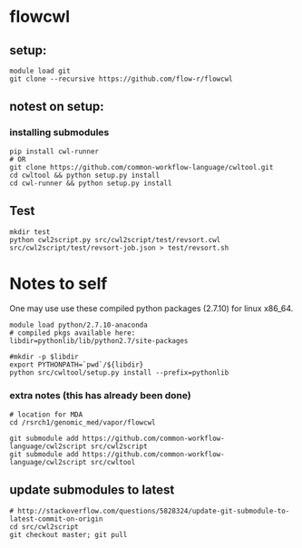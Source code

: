 # flowcwl

## setup:

```
module load git
git clone --recursive https://github.com/flow-r/flowcwl
```

## notest on setup:


### installing submodules 


```
pip install cwl-runner
# OR
git clone https://github.com/common-workflow-language/cwltool.git
cd cwltool && python setup.py install
cd cwl-runner && python setup.py install
```



## Test

```
mkdir test
python cwl2script.py src/cwl2script/test/revsort.cwl src/cwl2script/test/revsort-job.json > test/revsort.sh
```


# Notes to self

One may use use these compiled python packages (2.7.10) for linux x86_64.

```
module load python/2.7.10-anaconda
# compiled pkgs available here:
libdir=pythonlib/lib/python2.7/site-packages

#mkdir -p $libdir
export PYTHONPATH=`pwd`/${libdir}
python src/cwltool/setup.py install --prefix=pythonlib
```

### extra notes (this has already been done)

```
# location for MDA
cd /rsrch1/genomic_med/vapor/flowcwl

git submodule add https://github.com/common-workflow-language/cwl2script src/cwl2script
git submodule add https://github.com/common-workflow-language/cwl2script src/cwltool
````

## update submodules to latest

```
# http://stackoverflow.com/questions/5828324/update-git-submodule-to-latest-commit-on-origin
cd src/cwl2script
git checkout master; git pull
```